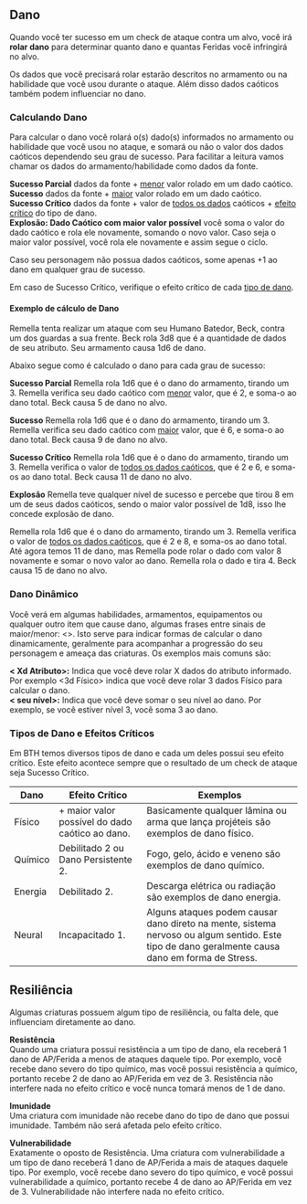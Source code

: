 ## Dano

Quando você ter sucesso em um check de ataque contra um alvo, você irá **rolar dano** para determinar quanto dano e quantas Feridas você infringirá no alvo.

Os dados que você precisará rolar estarão descritos no armamento ou na habilidade que você usou durante o ataque. Além disso dados caóticos também podem influenciar no dano.

### Calculando Dano

Para calcular o dano você rolará o(s) dado(s) informados no armamento ou habilidade que você usou no ataque, e somará ou não o valor dos dados caóticos dependendo seu grau de sucesso. Para facilitar a leitura vamos chamar os dados do armamento/habilidade como dados da fonte.

**Sucesso Parcial** dados da fonte + <ins>menor</ins> valor rolado em um dado caótico.  
**Sucesso** dados da fonte + <ins>maior</ins> valor rolado em um dado caótico.  
**Sucesso Crítico** dados da fonte + valor de <ins>todos os dados</ins> caóticos + [efeito crítico](#tipos-de-dano-e-efeitos-críticos) do tipo de dano.  
**Explosão: Dado Caótico com maior valor possível** você soma o valor do dado caótico e rola ele novamente, somando o novo valor. Caso seja o maior valor possível, você rola ele novamente e assim segue o ciclo.

Caso seu personagem não possua dados caóticos, some apenas +1 ao dano em qualquer grau de sucesso.

Em caso de Sucesso Crítico, verifique o efeito crítico de cada [tipo de dano](#tipos-de-dano-e-efeitos-críticos).

#### Exemplo de cálculo de Dano

Remella tenta realizar um ataque com seu Humano Batedor, Beck, contra um dos guardas a sua frente. Beck rola 3d8 que é a quantidade de dados de seu atributo. Seu armamento causa 1d6 de dano.

Abaixo segue como é calculado o dano para cada grau de sucesso:

**Sucesso Parcial**
Remella rola 1d6 que é o dano do armamento, tirando um 3. Remella verifica seu dado caótico com <ins>menor</ins> valor, que é 2, e soma-o ao dano total. Beck causa 5 de dano no alvo.

**Sucesso**
Remella rola 1d6 que é o dano do armamento, tirando um 3. Remella verifica seu dado caótico com <ins>maior</ins> valor, que é 6, e soma-o ao dano total. Beck causa 9 de dano no alvo.

**Sucesso Crítico**
Remella rola 1d6 que é o dano do armamento, tirando um 3. Remella verifica o valor de <ins>todos os dados caóticos</ins>, que é 2 e 6, e soma-os ao dano total. Beck causa 11 de dano no alvo.

**Explosão**
Remella teve qualquer nível de sucesso e percebe que tirou 8 em um de seus dados caóticos, sendo o maior valor possível de 1d8, isso lhe concede explosão de dano.

Remella rola 1d6 que é o dano do armamento, tirando um 3. Remella verifica o valor de <ins>todos os dados caóticos</ins>, que é 2 e 8, e soma-os ao dano total. Até agora temos 11 de dano, mas Remella pode rolar o dado com valor 8 novamente e somar o novo valor ao dano. Remella rola o dado e tira 4. Beck causa 15 de dano no alvo.

### Dano Dinâmico

Você verá em algumas habilidades, armamentos, equipamentos ou qualquer outro item que cause dano, algumas frases entre sinais de maior/menor: <>. Isto serve para indicar formas de calcular o dano dinamicamente, geralmente para acompanhar a progressão do seu personagem e ameaça das criaturas. Os exemplos mais comuns são:

**< Xd Atributo>:** Indica que você deve rolar X dados do atributo informado. Por exemplo <3d Físico> indica que você deve rolar 3 dados Físico para calcular o dano.  
**< seu nível>:** Indica que você deve somar o seu nível ao dano. Por exemplo, se você estiver nível 3, você soma 3 ao dano.

### Tipos de Dano e Efeitos Críticos

Em BTH temos diversos tipos de dano e cada um deles possui seu efeito crítico. Este efeito acontece sempre que o resultado de um check de ataque seja Sucesso Crítico.

| Dano    | Efeito Crítico                                  | Exemplos                                                                                                                                          |
| ------- | ----------------------------------------------- | ------------------------------------------------------------------------------------------------------------------------------------------------- |
| Físico  | + maior valor possível do dado caótico ao dano. | Basicamente qualquer lâmina ou arma que lança projéteis são exemplos de dano físico.                                                              |
| Químico | Debilitado 2 ou Dano Persistente 2.             | Fogo, gelo, ácido e veneno são exemplos de dano químico.                                                                                          |
| Energia | Debilitado 2.                                   | Descarga elétrica ou radiação são exemplos de dano energia.                                                                                       |
| Neural  | Incapacitado 1.                                 | Alguns ataques podem causar dano direto na mente, sistema nervoso ou algum sentido. Este tipo de dano geralmente causa dano em forma de Stress. |

## Resiliência

Algumas criaturas possuem algum tipo de resiliência, ou falta dele, que influenciam diretamente ao dano.

**Resistência**  
Quando uma criatura possui resistência a um tipo de dano, ela receberá 1 dano de AP/Ferida a menos de ataques daquele tipo. Por exemplo, você recebe dano severo do tipo químico, mas você possui resistência a químico, portanto recebe 2 de dano ao AP/Ferida em vez de 3. Resistência não interfere nada no efeito crítico e você nunca tomará menos de 1 de dano.

**Imunidade**  
Uma criatura com imunidade não recebe dano do tipo de dano que possui imunidade. Também não será afetada pelo efeito crítico.

**Vulnerabilidade**  
Exatamente o oposto de Resistência. Uma criatura com vulnerabilidade a um tipo de dano receberá 1 dano de AP/Ferida a mais de ataques daquele tipo. Por exemplo, você recebe dano severo do tipo químico, e você possui vulnerabilidade a químico, portanto recebe 4 de dano ao AP/Ferida em vez de 3. Vulnerabilidade não interfere nada no efeito crítico.
